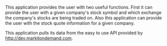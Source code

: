 This application provides the user with two useful functions. First it can provide the user with a given company's stock symbol and which exchange the company's stocks are being traded on. Also this application can provide the user with the stock quote information for a given company.

This application pulls its data from the easy to use API provided by http://dev.markitondemand.com.
